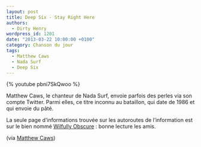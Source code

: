```yaml
---
layout: post
title: Deep Six - Stay Right Here
authors:
  - Dirty Henry
wordpress_id: 1201
date: "2013-03-22 10:00:00 +0100"
category: Chanson du jour
tags:
  - Matthew Caws
  - Nada Surf
  - Deep Six
---
```


{% youtube pbni7SkQwoo %}

Matthew Caws, le chanteur de Nada Surf, envoie parfois des perles via son compte
Twitter. Parmi elles, ce titre inconnu au bataillon, qui date de 1986 et qui
envoie du pâté.

La seule page d’informations trouvée sur les autoroutes de l’information est sur
le bien nommé [Wilfully Obscure][1] : bonne lecture les amis.

(via [Matthew Caws](https://twitter.com/nadasurf/status/313747863836426240))

[1]:
  http://wilfullyobscure.blogspot.fr/2012/07/deep-6-garage-dor-1986-coyote.html
